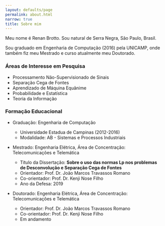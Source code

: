 ```yaml
---
layout: defaults/page
permalink: about.html
narrow: true
title: Sobre mim
---
```


Meu nome é Renan Brotto. Sou natural de Serra Negra, São Paulo, Brasil.

Sou graduado em Engenharia de Computação (2016) pela UNICAMP, onde também fiz meu Mestrado e curso atualmente meu Doutorado.

### Áreas de Interesse em Pesquisa
* Processamento Não-Supervisionado de Sinais
* Separação Cega de Fontes
* Aprendizado de Máquina Equânime
* Probabilidade e Estatística
* Teoria da Informação

### Formação Educacional

* Graduação: Engenharia de Computação
	* Universidade Estadua de Campinas (2012-2016)
	* Modalidade: AB - Sistemas e Processos Industriais

* Mestrado: Engenharia Elétrica, Área de Concentração: Telecomunicações e Telemática
	* Título da Dissertação: **Sobre o uso das normas Lp nos problemas de Desconvolução e Separação Cega de Fontes**
	* Orientador: Prof. Dr. João Marcos Travassos Romano
	* Co-orientador: Prof. Dr. Kenji Nose Filho
	* Ano da Defesa: 2019

* Doutorado: Engenharia Elétrica, Área de Concentração: Telecomunicações e Telemática
	* Orientador: Prof. Dr. João Marcos Travassos Romano
	* Co-orientador: Prof. Dr. Kenji Nose Filho
	* Em andamento


